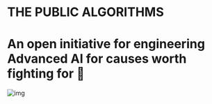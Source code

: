 # THE PUBLIC ALGORITHMS

# An open initiative for engineering **Advanced AI** for causes worth fighting for 🚀

![img](https://cdn.dribbble.com/userupload/17915506/file/original-a9b60010485ca15a72d180814f4b436d.jpg?resize=1024x1448&vertical=center)
